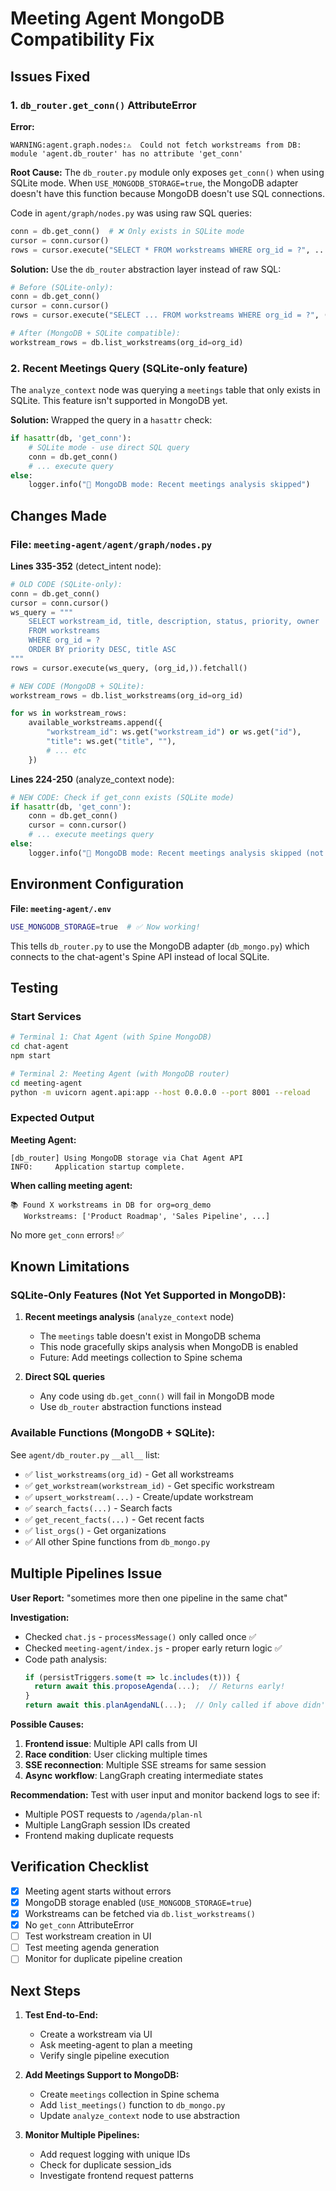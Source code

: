 # Meeting Agent MongoDB Compatibility Fix

## Issues Fixed

### 1. `db_router.get_conn()` AttributeError

**Error:**
```
WARNING:agent.graph.nodes:⚠️  Could not fetch workstreams from DB: module 'agent.db_router' has no attribute 'get_conn'
```

**Root Cause:**
The `db_router.py` module only exposes `get_conn()` when using SQLite mode. When `USE_MONGODB_STORAGE=true`, the MongoDB adapter doesn't have this function because MongoDB doesn't use SQL connections.

Code in `agent/graph/nodes.py` was using raw SQL queries:
```python
conn = db.get_conn()  # ❌ Only exists in SQLite mode
cursor = conn.cursor()
rows = cursor.execute("SELECT * FROM workstreams WHERE org_id = ?", ...).fetchall()
```

**Solution:**
Use the `db_router` abstraction layer instead of raw SQL:

```python
# Before (SQLite-only):
conn = db.get_conn()
cursor = conn.cursor()
rows = cursor.execute("SELECT ... FROM workstreams WHERE org_id = ?", (org_id,)).fetchall()

# After (MongoDB + SQLite compatible):
workstream_rows = db.list_workstreams(org_id=org_id)
```

### 2. Recent Meetings Query (SQLite-only feature)

The `analyze_context` node was querying a `meetings` table that only exists in SQLite. This feature isn't supported in MongoDB yet.

**Solution:**
Wrapped the query in a `hasattr` check:
```python
if hasattr(db, 'get_conn'):
    # SQLite mode - use direct SQL query
    conn = db.get_conn()
    # ... execute query
else:
    logger.info("📝 MongoDB mode: Recent meetings analysis skipped")
```

## Changes Made

### File: `meeting-agent/agent/graph/nodes.py`

**Lines 335-352** (detect_intent node):
```python
# OLD CODE (SQLite-only):
conn = db.get_conn()
cursor = conn.cursor()
ws_query = """
    SELECT workstream_id, title, description, status, priority, owner
    FROM workstreams
    WHERE org_id = ?
    ORDER BY priority DESC, title ASC
"""
rows = cursor.execute(ws_query, (org_id,)).fetchall()

# NEW CODE (MongoDB + SQLite):
workstream_rows = db.list_workstreams(org_id=org_id)

for ws in workstream_rows:
    available_workstreams.append({
        "workstream_id": ws.get("workstream_id") or ws.get("id"),
        "title": ws.get("title", ""),
        # ... etc
    })
```

**Lines 224-250** (analyze_context node):
```python
# NEW CODE: Check if get_conn exists (SQLite mode)
if hasattr(db, 'get_conn'):
    conn = db.get_conn()
    cursor = conn.cursor()
    # ... execute meetings query
else:
    logger.info("📝 MongoDB mode: Recent meetings analysis skipped (not yet supported)")
```

## Environment Configuration

**File: `meeting-agent/.env`**
```bash
USE_MONGODB_STORAGE=true  # ✅ Now working!
```

This tells `db_router.py` to use the MongoDB adapter (`db_mongo.py`) which connects to the chat-agent's Spine API instead of local SQLite.

## Testing

### Start Services

```bash
# Terminal 1: Chat Agent (with Spine MongoDB)
cd chat-agent
npm start

# Terminal 2: Meeting Agent (with MongoDB router)
cd meeting-agent
python -m uvicorn agent.api:app --host 0.0.0.0 --port 8001 --reload
```

### Expected Output

**Meeting Agent:**
```
[db_router] Using MongoDB storage via Chat Agent API
INFO:     Application startup complete.
```

**When calling meeting agent:**
```
📚 Found X workstreams in DB for org=org_demo
   Workstreams: ['Product Roadmap', 'Sales Pipeline', ...]
```

No more `get_conn` errors! ✅

## Known Limitations

### SQLite-Only Features (Not Yet Supported in MongoDB):
1. **Recent meetings analysis** (`analyze_context` node)
   - The `meetings` table doesn't exist in MongoDB schema
   - This node gracefully skips analysis when MongoDB is enabled
   - Future: Add meetings collection to Spine schema

2. **Direct SQL queries**
   - Any code using `db.get_conn()` will fail in MongoDB mode
   - Use `db_router` abstraction functions instead

### Available Functions (MongoDB + SQLite):

See `agent/db_router.py` `__all__` list:

- ✅ `list_workstreams(org_id)` - Get all workstreams
- ✅ `get_workstream(workstream_id)` - Get specific workstream
- ✅ `upsert_workstream(...)` - Create/update workstream
- ✅ `search_facts(...)` - Search facts
- ✅ `get_recent_facts(...)` - Get recent facts
- ✅ `list_orgs()` - Get organizations
- ✅ All other Spine functions from `db_mongo.py`

## Multiple Pipelines Issue

**User Report:** "sometimes more then one pipeline in the same chat"

**Investigation:**
- Checked `chat.js` - `processMessage()` only called once ✅
- Checked `meeting-agent/index.js` - proper early return logic ✅
- Code path analysis:
  ```javascript
  if (persistTriggers.some(t => lc.includes(t))) {
    return await this.proposeAgenda(...);  // Returns early!
  }
  return await this.planAgendaNL(...);  // Only called if above didn't match
  ```

**Possible Causes:**
1. **Frontend issue**: Multiple API calls from UI
2. **Race condition**: User clicking multiple times
3. **SSE reconnection**: Multiple SSE streams for same session
4. **Async workflow**: LangGraph creating intermediate states

**Recommendation:** Test with user input and monitor backend logs to see if:
- Multiple POST requests to `/agenda/plan-nl`
- Multiple LangGraph session IDs created
- Frontend making duplicate requests

## Verification Checklist

- [x] Meeting agent starts without errors
- [x] MongoDB storage enabled (`USE_MONGODB_STORAGE=true`)
- [x] Workstreams can be fetched via `db.list_workstreams()`
- [x] No `get_conn` AttributeError
- [ ] Test workstream creation in UI
- [ ] Test meeting agenda generation
- [ ] Monitor for duplicate pipeline creation

## Next Steps

1. **Test End-to-End:**
   - Create a workstream via UI
   - Ask meeting-agent to plan a meeting
   - Verify single pipeline execution

2. **Add Meetings Support to MongoDB:**
   - Create `meetings` collection in Spine schema
   - Add `list_meetings()` function to `db_mongo.py`
   - Update `analyze_context` node to use abstraction

3. **Monitor Multiple Pipelines:**
   - Add request logging with unique IDs
   - Check for duplicate session_ids
   - Investigate frontend request patterns
